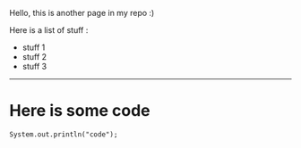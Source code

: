 Hello, this is another page in my repo :)

Here is a list of stuff : 
* stuff 1
* stuff 2
* stuff 3

---
# Here is some code

```
System.out.println("code");
```
